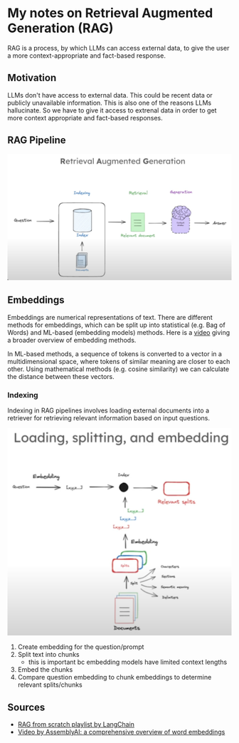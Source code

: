 # My notes on Retrieval Augmented Generation (RAG)

RAG is a process, by which LLMs can access external data, to give the user a more context-appropriate and fact-based response.

## Motivation

LLMs don't have access to external data. This could be recent data or publicly unavailable information. This is also one of the reasons LLMs hallucinate. So we have to give it access to extrenal data in order to get more context appropriate and fact-based responses.

## RAG Pipeline

![RAG process](.assets/rag-pipeline.png)

## Embeddings

Embeddings are numerical representations of text. There are different methods for embeddings, which can be split up into statistical (e.g. Bag of Words) and ML-based (embedding models) methods. Here is a [video](https://youtu.be/5MaWmXwxFNQ?si=3379aDAhLaQRFaVB) giving a broader overview of embedding methods.

In ML-based methods, a sequence of tokens is converted to a vector in a multidimensional space, where tokens of similar meaning are closer to each other. Using mathematical methods (e.g. cosine similarity) we can calculate the distance between these vectors.

### Indexing

Indexing in RAG pipelines involves loading external documents into a retriever for retrieving relevant information based on input questions.

![Indexing](.assets/indexing.png)

1. Create embedding for the question/prompt
2. Split text into chunks
   - this is important bc embedding models have limited context lengths
3. Embed the chunks
4. Compare question embedding to chunk embeddings to determine relevant splits/chunks

## Sources

- [RAG from scratch playlist by LangChain](https://youtube.com/playlist?list=PLfaIDFEXuae2LXbO1_PKyVJiQ23ZztA0x&si=Ex_CXfIVbTEtI_UW)
- [Video by AssemblyAI: a comprehensive overview of word embeddings](https://youtu.be/5MaWmXwxFNQ?si=3379aDAhLaQRFaVB)
